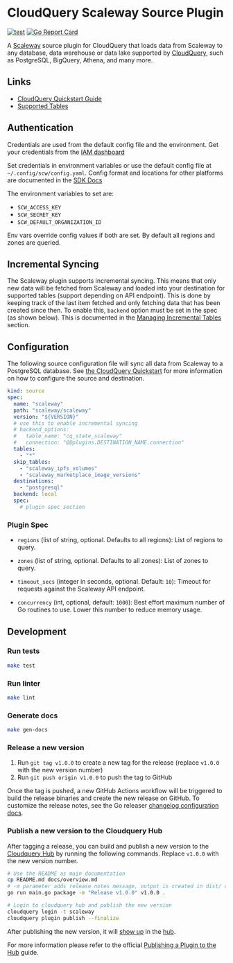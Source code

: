 # CloudQuery Scaleway Source Plugin

[![test](https://github.com/scaleway/cq-source-scaleway/actions/workflows/test.yaml/badge.svg)](https://github.com/scaleway/cq-source-scaleway/actions/workflows/test.yaml)
[![Go Report Card](https://goreportcard.com/badge/github.com/scaleway/cq-source-scaleway)](https://goreportcard.com/report/github.com/scaleway/cq-source-scaleway)

A [Scaleway](https://scaleway.com/) source plugin for CloudQuery that loads data from Scaleway to any database, data warehouse or data lake supported by [CloudQuery](https://www.cloudquery.io/), such as PostgreSQL, BigQuery, Athena, and many more.

## Links

 - [CloudQuery Quickstart Guide](https://www.cloudquery.io/docs/quickstart)
 - [Supported Tables](docs/tables/README.md)

## Authentication

Credentials are used from the default config file and the environment. Get your credentials from the [IAM dashboard](https://console.scaleway.com/iam/api-keys)

Set credentials in environment variables or use the default config file at `~/.config/scw/config.yaml`. Config format and locations for other platforms are documented in the [SDK Docs](https://github.com/scaleway/scaleway-sdk-go/tree/master/scw#scaleway-config)

The environment variables to set are:
  - `SCW_ACCESS_KEY`
  - `SCW_SECRET_KEY`
  - `SCW_DEFAULT_ORGANIZATION_ID`

Env vars override config values if both are set. By default all regions and zones are queried.

## Incremental Syncing

The Scaleway plugin supports incremental syncing. This means that only new data will be fetched from Scaleway and loaded into your destination for supported tables (support depending on API endpoint). This is done by keeping track of the last item fetched and only fetching data that has been created since then.
To enable this, `backend` option must be set in the spec (as shown below). This is documented in the [Managing Incremental Tables](https://www.cloudquery.io/docs/advanced-topics/managing-incremental-tables) section.

## Configuration

The following source configuration file will sync all data from Scaleway to a PostgreSQL database. See [the CloudQuery Quickstart](https://www.cloudquery.io/docs/quickstart) for more information on how to configure the source and destination.

```yaml
kind: source
spec:
  name: "scaleway"
  path: "scaleway/scaleway"
  version: "${VERSION}"
  # use this to enable incremental syncing
  # backend_options:
  #   table_name: "cq_state_scaleway"
  #   connection: "@@plugins.DESTINATION_NAME.connection"
  tables: 
    - "*"
  skip_tables:
    - "scaleway_ipfs_volumes"
    - "scaleway_marketplace_image_versions"
  destinations: 
    - "postgresql"
  backend: local
  spec:
    # plugin spec section
```

### Plugin Spec

- `regions` (list of string, optional. Defaults to all regions):
  List of regions to query.

- `zones` (list of string, optional. Defaults to all zones):
  List of zones to query.

- `timeout_secs` (integer in seconds, optional. Default: `10`):
  Timeout for requests against the Scaleway API endpoint.

- `concurrency` (int, optional, default: `1000`):
  Best effort maximum number of Go routines to use. Lower this number to reduce memory usage.

## Development

### Run tests

```bash
make test
```

### Run linter

```bash
make lint
```

### Generate docs

```bash
make gen-docs
```

### Release a new version

1. Run `git tag v1.0.0` to create a new tag for the release (replace `v1.0.0` with the new version number)
2. Run `git push origin v1.0.0` to push the tag to GitHub  

Once the tag is pushed, a new GitHub Actions workflow will be triggered to build the release binaries and create the new release on GitHub.
To customize the release notes, see the Go releaser [changelog configuration docs](https://goreleaser.com/customization/changelog/#changelog).

### Publish a new version to the Cloudquery Hub

After tagging a release, you can build and publish a new version to the [Cloudquery Hub](https://hub.cloudquery.io/) by running the following commands.
Replace `v1.0.0` with the new version number.

```bash
# Use the README as main documentation
cp README.md docs/overview.md
# -m parameter adds release notes message, output is created in dist/ directory
go run main.go package -m "Release v1.0.0" v1.0.0 .

# Login to cloudquery hub and publish the new version
cloudquery login -t scaleway
cloudquery plugin publish --finalize
```

After publishing the new version, it will [show up](https://hub.cloudquery.io/plugins/source/scaleway/scaleway) in the [hub](https://hub.cloudquery.io/).

For more information please refer to the official [Publishing a Plugin to the Hub](https://www.cloudquery.io/docs/developers/publishing-a-plugin-to-the-hub) guide.
